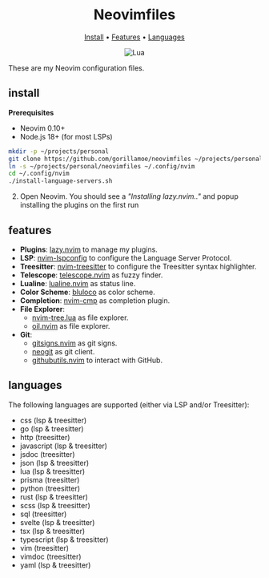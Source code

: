 <h1 align="center">Neovimfiles</h1>

<div align="center">
  <a href="#install">Install</a>
  <span> • </span>
  <a href="#features">Features</a>
  <span> • </span>
  <a href="#languages">Languages</a>
  <p></p>
</div>

<div align="center">

![Lua](https://img.shields.io/badge/Made%20with%20Lua-blueviolet.svg?style=for-the-badge&logo=lua)

</div>

These are my Neovim configuration files.

## install

**Prerequisites**

- Neovim 0.10+
- Node.js 18+ (for most LSPs)

```sh
mkdir -p ~/projects/personal
git clone https://github.com/gorillamoe/neovimfiles ~/projects/personal/neovimfiles
ln -s ~/projects/personal/neovimfiles ~/.config/nvim
cd ~/.config/nvim
./install-language-servers.sh
```

2. Open Neovim. You should see a _"Installing lazy.nvim.."_ and popup installing the plugins on the first run

## features

- **Plugins**: [lazy.nvim][lazy.nvim] to manage my plugins.
- **LSP**: [nvim-lspconfig][nvim-lspconfig] to configure the Language Server Protocol.
- **Treesitter**: [nvim-treesitter][nvim-treesitter] to configure the Treesitter syntax highlighter.
- **Telescope**: [telescope.nvim][telescope.nvim] as fuzzy finder.
- **Lualine**: [lualine.nvim][lualine.nvim] as status line.
- **Color Scheme**: [bluloco][bluloco.nvim] as color scheme.
- **Completion**: [nvim-cmp][nvim-cmp] as completion plugin.
- **File Explorer**:
  - [nvim-tree.lua][nvim-tree.lua] as file explorer.
  - [oil.nvim][oil.nvim] as file explorer.
- **Git**:
  - [gitsigns.nvim][gitsigns.nvim] as git signs.
  - [neogit][neogit] as git client.
  - [githubutils.nvim][githubutils.nvim] to interact with GitHub.

## languages

The following languages are supported (either via LSP and/or Treesitter):

- css (lsp & treesitter)
- go (lsp & treesitter)
- http (treesitter)
- javascript (lsp & treesitter)
- jsdoc (treesitter)
- json (lsp & treesitter)
- lua (lsp & treesitter)
- prisma (treesitter)
- python (treesitter)
- rust (lsp & treesitter)
- scss (lsp & treesitter)
- sql (treesitter)
- svelte (lsp & treesitter)
- tsx (lsp & treesitter)
- typescript (lsp & treesitter)
- vim (treesitter)
- vimdoc (treesitter)
- yaml (lsp & treesitter)

[lazy.nvim]: https://github.com/folke/lazy.nvim
[nvim-lspconfig]: https://github.com/neovim/nvim-lspconfig
[nvim-treesitter]: https://github.com/nvim-treesitter/nvim-treesitter
[telescope.nvim]: https://github.com/nvim-telescope/telescope.nvim
[lualine.nvim]: https://github.com/nvim-lualine/lualine.nvim
[bluloco.nvim]: https://github.com/mistweavercolors/bluloco.nvim
[nvim-cmp]: https://github.com/hrsh7th/nvim-cmp
[nvim-tree.lua]: https://github.com/nvim-tree/nvim-tree.lua
[oil.nvim]: https://github.com/stevearc/oil.nvim
[gitsigns.nvim]: https://github.com/lewis6991/gitsigns.nvim
[neogit]: https://github.com/NeogitOrg/neogit
[githubutils.nvim]: https://github.com/mistweaverco/githubutils.nvim
